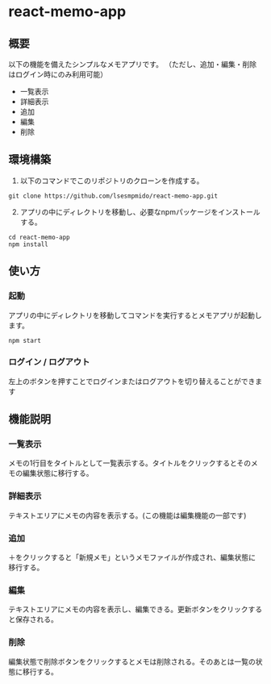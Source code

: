 # react-memo-app

## 概要

以下の機能を備えたシンプルなメモアプリです。
（ただし、追加・編集・削除はログイン時にのみ利用可能）

- 一覧表示
- 詳細表示
- 追加
- 編集
- 削除

## 環境構築

1. 以下のコマンドでこのリポジトリのクローンを作成する。

```
git clone https://github.com/lsesmpmido/react-memo-app.git
```

2. アプリの中にディレクトリを移動し、必要なnpmパッケージをインストールする。

```
cd react-memo-app
npm install
```

## 使い方

### 起動

アプリの中にディレクトリを移動してコマンドを実行するとメモアプリが起動します。

```
npm start
```

### ログイン / ログアウト

左上のボタンを押すことでログインまたはログアウトを切り替えることができます

## 機能説明

### 一覧表示

メモの1行目をタイトルとして一覧表示する。タイトルをクリックするとそのメモの編集状態に移行する。

### 詳細表示

テキストエリアにメモの内容を表示する。(この機能は編集機能の一部です)

### 追加

＋をクリックすると「新規メモ」というメモファイルが作成され、編集状態に移行する。

### 編集

テキストエリアにメモの内容を表示し、編集できる。更新ボタンをクリックすると保存される。

### 削除

編集状態で削除ボタンをクリックするとメモは削除される。そのあとは一覧の状態に移行する。
